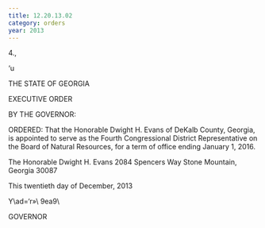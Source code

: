 ```yaml
---
title: 12.20.13.02
category: orders
year: 2013
---
```

4.,

‘u

  

THE STATE OF GEORGIA

EXECUTIVE ORDER

BY THE GOVERNOR:

ORDERED: That the Honorable Dwight H. Evans of DeKalb County, Georgia,
is appointed to serve as the Fourth Congressional District
Representative on the Board of Natural Resources, for a term of
office ending January 1, 2016.

The Honorable Dwight H. Evans
2084 Spencers Way
Stone Mountain, Georgia 30087

This twentieth day of December, 2013

Y\ad=‘r»\ 9ea9\

GOVERNOR

